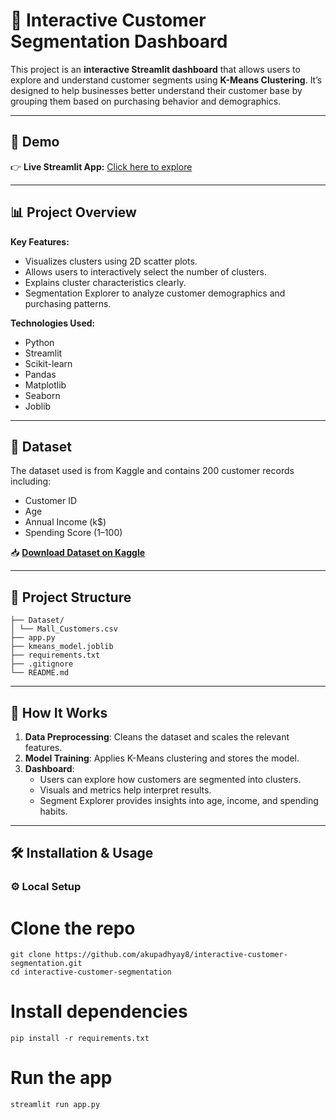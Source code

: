 # 🧠 Interactive Customer Segmentation Dashboard

This project is an **interactive Streamlit dashboard** that allows users to explore and understand customer segments using **K-Means Clustering**. It’s designed to help businesses better understand their customer base by grouping them based on purchasing behavior and demographics.

---

## 🚀 Demo

👉 **Live Streamlit App:** [Click here to explore](https://interactive-customer-segmentation-yqbhn9gajleouy95smecyz.streamlit.app/) 

---

## 📊 Project Overview

**Key Features:**
- Visualizes clusters using 2D scatter plots.
- Allows users to interactively select the number of clusters.
- Explains cluster characteristics clearly.
- Segmentation Explorer to analyze customer demographics and purchasing patterns.

**Technologies Used:**
- Python
- Streamlit
- Scikit-learn
- Pandas
- Matplotlib
- Seaborn
- Joblib

---

## 📁 Dataset

The dataset used is from Kaggle and contains 200 customer records including:
- Customer ID
- Age
- Annual Income (k$)
- Spending Score (1–100)

📥 **[Download Dataset on Kaggle](https://www.kaggle.com/datasets/vjchoudhary7/customer-segmentation-tutorial-in-python)**

---

## 📂 Project Structure

```
├── Dataset/
│ └── Mall_Customers.csv
├── app.py
├── kmeans_model.joblib
├── requirements.txt
├── .gitignore
└── README.md
```

---

## 🧠 How It Works

1. **Data Preprocessing**: Cleans the dataset and scales the relevant features.
2. **Model Training**: Applies K-Means clustering and stores the model.
3. **Dashboard**:
   - Users can explore how customers are segmented into clusters.
   - Visuals and metrics help interpret results.
   - Segment Explorer provides insights into age, income, and spending habits.

---

## 🛠️ Installation & Usage

### ⚙️ Local Setup

# Clone the repo
```
git clone https://github.com/akupadhyay8/interactive-customer-segmentation.git
cd interactive-customer-segmentation
```
# Install dependencies
```
pip install -r requirements.txt
```
# Run the app
```
streamlit run app.py
```

